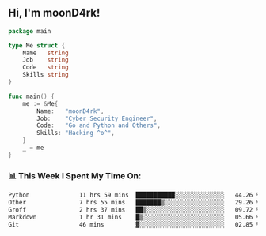 <h2> Hi, I'm moonD4rk!</h2>

```go
package main

type Me struct {
	Name   string
	Job    string
	Code   string
	Skills string
}

func main() {
	me := &Me{
		Name:   "moonD4rk",
		Job:    "Cyber Security Engineer",
		Code:   "Go and Python and Others",
		Skills: "Hacking ^o^",
	}
	_ = me
}
```

<h3>📊 This Week I Spent My Time On:</h3>
<!-- <img align='right' src="https://github-readme-stats.vercel.app/api?username=moond4rk&show_icons=true&theme=radical", width="300" height="150"> -->

<!--START_SECTION:waka-->

```txt
Python              11 hrs 59 mins  ███████████░░░░░░░░░░░░░░   44.26 %
Other               7 hrs 55 mins   ███████▒░░░░░░░░░░░░░░░░░   29.26 %
Groff               2 hrs 37 mins   ██▒░░░░░░░░░░░░░░░░░░░░░░   09.72 %
Markdown            1 hr 31 mins    █▒░░░░░░░░░░░░░░░░░░░░░░░   05.66 %
Git                 46 mins         ▓░░░░░░░░░░░░░░░░░░░░░░░░   02.85 %
```

<!--END_SECTION:waka-->

